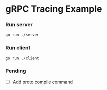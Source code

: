 # gRPC Tracing Example

### Run server

```sh
go run ./server
```

### Run client

```sh
go run ./client
```

### Pending

- [ ] Add proto compile command
